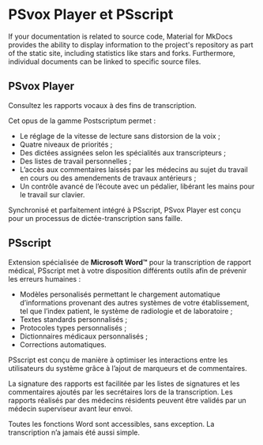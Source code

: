 # PSvox Player et PSscript

If your documentation is related to source code, Material for MkDocs provides
the ability to display information to the project's repository as part of the
static site, including statistics like stars and forks. Furthermore, individual
documents can be linked to specific source files.

## PSvox Player

Consultez les rapports vocaux à des fins de transcription.

Cet opus de la gamme Postscriptum permet :

* Le réglage de la vitesse de lecture sans distorsion de la voix ;
* Quatre niveaux de priorités ;
* Des dictées assignées selon les spécialités aux transcripteurs ;
* Des listes de travail personnelles ;
* L’accès aux commentaires laissés par les médecins au sujet du travail en cours ou des amendements de travaux antérieurs ;
* Un contrôle avancé de l’écoute avec un pédalier, libérant les mains pour le travail sur clavier.
 

Synchronisé et parfaitement intégré à PSscript, PSvox Player est conçu pour un processus de dictée-transcription sans faille.

## PSscript


Extension spécialisée de **Microsoft Word™** pour la transcription de rapport médical, PSscript met à votre disposition différents outils afin de prévenir les erreurs humaines :


* Modèles personalisés permettant le chargement automatique d’informations provenant des autres systèmes de votre établissement, tel que l’index patient, le système de radiologie et de laboratoire ;
* Textes standards personnalisés ;
* Protocoles types personnalisés ;
* Dictionnaires médicaux personnalisés ;
* Corrections automatiques.
 
PSscript est conçu de manière à optimiser les interactions entre les utilisateurs du système grâce à l’ajout de marqueurs et de commentaires.


La signature des rapports est facilitée par les listes de signatures et les commentaires ajoutés par les secrétaires lors de la transcription. Les rapports réalisés par des médecins résidents peuvent être validés par un médecin superviseur avant leur envoi.


Toutes les fonctions Word sont accessibles, sans exception. La transcription n’a jamais été aussi simple.

